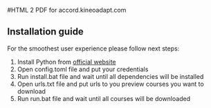 #HTML 2 PDF
for accord.kineoadapt.com

## Installation guide
For the smoothest user experience please follow next steps:  
1. Install Python from [official website](https://www.python.org/downloads/)
2. Open config.toml file and put your credentials
3. Run install.bat file and wait until all dependencies will be installed
4. Open urls.txt file and put urls to you preview courses you want to download
5. Run run.bat file and wait until all courses will be downloaded

